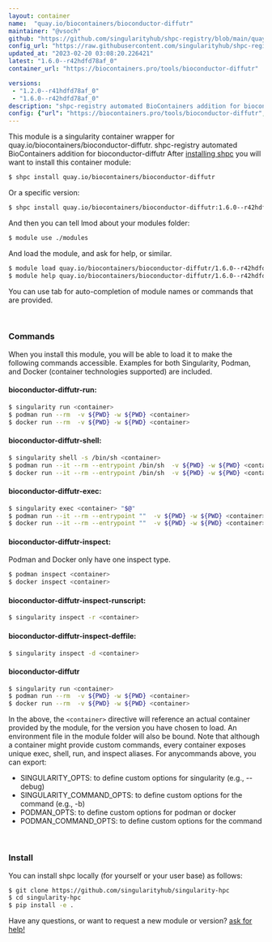 ```yaml
---
layout: container
name:  "quay.io/biocontainers/bioconductor-diffutr"
maintainer: "@vsoch"
github: "https://github.com/singularityhub/shpc-registry/blob/main/quay.io/biocontainers/bioconductor-diffutr/container.yaml"
config_url: "https://raw.githubusercontent.com/singularityhub/shpc-registry/main/quay.io/biocontainers/bioconductor-diffutr/container.yaml"
updated_at: "2023-02-20 03:08:20.226421"
latest: "1.6.0--r42hdfd78af_0"
container_url: "https://biocontainers.pro/tools/bioconductor-diffutr"

versions:
 - "1.2.0--r41hdfd78af_0"
 - "1.6.0--r42hdfd78af_0"
description: "shpc-registry automated BioContainers addition for bioconductor-diffutr"
config: {"url": "https://biocontainers.pro/tools/bioconductor-diffutr", "maintainer": "@vsoch", "description": "shpc-registry automated BioContainers addition for bioconductor-diffutr", "latest": {"1.6.0--r42hdfd78af_0": "sha256:80280f21dbfde64a94220d4dcdb5803417e8f1d6b86cd0ceddaf8efdfe7da1e8"}, "tags": {"1.2.0--r41hdfd78af_0": "sha256:a1c0f0e250e4306116cd75d59cab9c3ecd2e20247485fa8eff8887c14811a4d7", "1.6.0--r42hdfd78af_0": "sha256:80280f21dbfde64a94220d4dcdb5803417e8f1d6b86cd0ceddaf8efdfe7da1e8"}, "docker": "quay.io/biocontainers/bioconductor-diffutr"}
---
```


This module is a singularity container wrapper for quay.io/biocontainers/bioconductor-diffutr.
shpc-registry automated BioContainers addition for bioconductor-diffutr
After [installing shpc](#install) you will want to install this container module:


```bash
$ shpc install quay.io/biocontainers/bioconductor-diffutr
```

Or a specific version:

```bash
$ shpc install quay.io/biocontainers/bioconductor-diffutr:1.6.0--r42hdfd78af_0
```

And then you can tell lmod about your modules folder:

```bash
$ module use ./modules
```

And load the module, and ask for help, or similar.

```bash
$ module load quay.io/biocontainers/bioconductor-diffutr/1.6.0--r42hdfd78af_0
$ module help quay.io/biocontainers/bioconductor-diffutr/1.6.0--r42hdfd78af_0
```

You can use tab for auto-completion of module names or commands that are provided.

<br>

### Commands

When you install this module, you will be able to load it to make the following commands accessible.
Examples for both Singularity, Podman, and Docker (container technologies supported) are included.

#### bioconductor-diffutr-run:

```bash
$ singularity run <container>
$ podman run --rm  -v ${PWD} -w ${PWD} <container>
$ docker run --rm  -v ${PWD} -w ${PWD} <container>
```

#### bioconductor-diffutr-shell:

```bash
$ singularity shell -s /bin/sh <container>
$ podman run --it --rm --entrypoint /bin/sh  -v ${PWD} -w ${PWD} <container>
$ docker run --it --rm --entrypoint /bin/sh  -v ${PWD} -w ${PWD} <container>
```

#### bioconductor-diffutr-exec:

```bash
$ singularity exec <container> "$@"
$ podman run --it --rm --entrypoint ""  -v ${PWD} -w ${PWD} <container> "$@"
$ docker run --it --rm --entrypoint ""  -v ${PWD} -w ${PWD} <container> "$@"
```

#### bioconductor-diffutr-inspect:

Podman and Docker only have one inspect type.

```bash
$ podman inspect <container>
$ docker inspect <container>
```

#### bioconductor-diffutr-inspect-runscript:

```bash
$ singularity inspect -r <container>
```

#### bioconductor-diffutr-inspect-deffile:

```bash
$ singularity inspect -d <container>
```



#### bioconductor-diffutr

```bash
$ singularity run <container>
$ podman run --rm  -v ${PWD} -w ${PWD} <container>
$ docker run --rm  -v ${PWD} -w ${PWD} <container>
```


In the above, the `<container>` directive will reference an actual container provided
by the module, for the version you have chosen to load. An environment file in the
module folder will also be bound. Note that although a container
might provide custom commands, every container exposes unique exec, shell, run, and
inspect aliases. For anycommands above, you can export:

 - SINGULARITY_OPTS: to define custom options for singularity (e.g., --debug)
 - SINGULARITY_COMMAND_OPTS: to define custom options for the command (e.g., -b)
 - PODMAN_OPTS: to define custom options for podman or docker
 - PODMAN_COMMAND_OPTS: to define custom options for the command

<br>

### Install

You can install shpc locally (for yourself or your user base) as follows:

```bash
$ git clone https://github.com/singularityhub/singularity-hpc
$ cd singularity-hpc
$ pip install -e .
```

Have any questions, or want to request a new module or version? [ask for help!](https://github.com/singularityhub/singularity-hpc/issues)